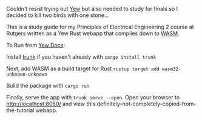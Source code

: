 Couldn't resist trying out [Yew](https://yew.rs/) but also needed to study for finals so I decided to kill two birds with one stone...

This is a study guide for my Principles of Electrical Engineering 2 course at Rutgers written as a Yew Rust webapp that compiles down to [WASM](https://webassembly.org/).

To Run from [Yew Docs](https://yew.rs/docs/tutorial):

Install [trunk](https://crates.io/crates/trunk) if you haven't already with `cargo install trunk`

Next, add WASM as a build target for Rust `rustup target add wasm32-unknown-unknown`

Build the package with `cargo run`

Finally, serve the app with `trunk serve --open`. Open your browser to [http://localhost:8080/](http://localhost:8080/) and view this definitely-not-completely-copied-from-the-tutorial webapp.